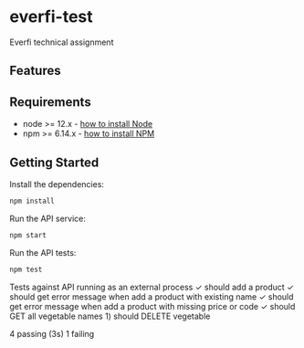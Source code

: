 # everfi-test
Everfi technical assignment

## Features



## Requirements

-   node >= 12.x - [how to install Node](https://nodejs.org/en/download/)
-   npm >= 6.14.x - [how to install NPM](https://www.npmjs.com/get-npm)

## Getting Started

Install the dependencies:

```bash
npm install
```

Run the API service:

```bash
npm start
```

Run the API tests:

```bash
npm test
```

Tests against API running as an external process
    ✓ should add a product
    ✓ should get error message when add a product with existing name
    ✓ should get error message when add a product with missing price or code
    ✓ should GET all vegetable names
    1) should DELETE vegetable


  4 passing (3s)
  1 failing
